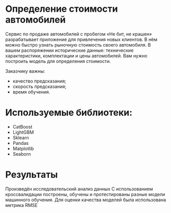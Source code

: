 # Определение стоимости автомобилей
Сервис по продаже автомобилей с пробегом «Не бит, не крашен» разрабатывает приложение для привлечения новых клиентов. В нём можно быстро узнать рыночную стоимость своего автомобиля. В вашем распоряжении исторические данные: технические характеристики, комплектации и цены автомобилей. Вам нужно построить модель для определения стоимости. 

Заказчику важны:

- качество предсказания;
- скорость предсказания;
- время обучения.
  
# Используемые библиотеки:
- CatBoost
- LightGBM
- Sklearn
- Pandas
- Matplotlib
- Seaborn

# Результаты
Произведён исследовательский анализ данных
С использованием кроссвалидации построены, обучены и протестированы разные модели машинного обучения. Для оценки качества моделей была использована метрика RMSE
